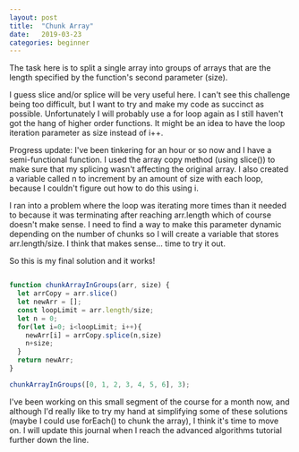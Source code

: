 ```yaml
---
layout: post
title:  "Chunk Array"
date:   2019-03-23
categories: beginner
---
```


The task here is to split a single array into groups of arrays that are the length specified by the function's second parameter (size).

I guess slice and/or splice will be very useful here. I can't see this challenge being too difficult, but I want to try and make my code as succinct as possible. Unfortunately I will probably use a for loop again as I still haven't got the hang of higher order functions. It might be an idea to have the loop iteration parameter as size instead of i++.

Progress update: I've been tinkering for an hour or so now and I have a semi-functional function. I used the array copy method (using slice()) to make sure that my splicing wasn't affecting the original array. I also created a variable called n to increment by an amount of size with each loop, because I couldn't figure out how to do this using i.

I ran into a problem where the loop was iterating more times than it needed to because it was terminating after reaching arr.length which of course doesn't make sense. I need to find a way to make this parameter dynamic depending on the number of chunks so I will create a variable that stores arr.length/size. I think that makes sense... time to try it out.

So this is my final solution and it works!

```javascript

function chunkArrayInGroups(arr, size) {
  let arrCopy = arr.slice()
  let newArr = [];
  const loopLimit = arr.length/size;
  let n = 0;
  for(let i=0; i<loopLimit; i++){
    newArr[i] = arrCopy.splice(n,size)
    n+size;
  }
  return newArr;
}

chunkArrayInGroups([0, 1, 2, 3, 4, 5, 6], 3);

```

I've been working on this small segment of the course for a month now, and although I'd really like to try my hand at simplifying some of these solutions (maybe I could use forEach() to chunk the array), I think it's time to move on. I will update this journal when I reach the advanced algorithms tutorial further down the line.